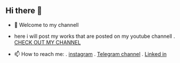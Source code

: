 ## Hi there 👋

<!--
**coding-with-mayavi0/coding-with-mayavi0** is a ✨ _special_ ✨ repository because its `README.md` (this file) appears on your GitHub profile.

Here are some ideas to get you started:

- 🔭 I’m currently working on ...
- 🌱 I’m currently learning ...
- 👯 I’m looking to collaborate on ...
- 🤔 I’m looking for help with ...
- 💬 Ask me about ...
- 📫 How to reach me: ...
- 😄 Pronouns: ...
- ⚡ Fun fact: ...
-->

- 🌱 Welcome to my channell
- here i will post my works that are posted on my youtube channell
  . [CHECK OUT MY CHANNEL](https://youtube.com/@coding_with_mayavi0)



- 📫 How to reach me:
   . [instagram](https://instagram.com/kt_habeeb_)
   . [Telegram channel](https://t.me/coding_with_mayavi0/)
   . [Linked in](https://www.linkedin.com/in/muhammed-habeeb-rahman-kt-a38b41247/)
